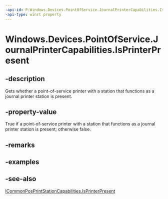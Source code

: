 ```yaml
---
-api-id: P:Windows.Devices.PointOfService.JournalPrinterCapabilities.IsPrinterPresent
-api-type: winrt property
---
```


<!-- Property syntax
public bool IsPrinterPresent { get; }
-->

# Windows.Devices.PointOfService.JournalPrinterCapabilities.IsPrinterPresent

## -description
Gets whether a point-of-service printer with a station that functions as a journal printer station is present.

## -property-value
True if a point-of-service printer with a station that functions as a journal printer station is present; otherwise false.

## -remarks

## -examples

## -see-also
[ICommonPosPrintStationCapabilities.IsPrinterPresent](icommonposprintstationcapabilities_isprinterpresent.md)